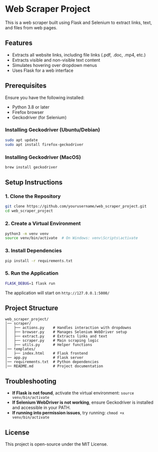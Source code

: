 # Web Scraper Project

This is a web scraper built using Flask and Selenium to extract links, text, and files from web pages.

## Features

- Extracts all website links, including file links (.pdf, .doc, .mp4, etc.)
- Extracts visible and non-visible text content
- Simulates hovering over dropdown menus
- Uses Flask for a web interface

## Prerequisites

Ensure you have the following installed:

- Python 3.8 or later
- Firefox browser
- Geckodriver (for Selenium)

### Installing Geckodriver (Ubuntu/Debian)

```sh
sudo apt update
sudo apt install firefox-geckodriver
```

### Installing Geckodriver (MacOS)

```sh
brew install geckodriver
```

## Setup Instructions

### 1. Clone the Repository

```sh
git clone https://github.com/yourusername/web_scraper_project.git
cd web_scraper_project
```

### 2. Create a Virtual Environment

```sh
python3 -m venv venv
source venv/bin/activate  # On Windows: venv\Scripts\activate
```

### 3. Install Dependencies

```sh
pip install -r requirements.txt
```

### 5. Run the Application

```sh
FLASK_DEBUG=1 flask run
```

The application will start on `http://127.0.0.1:5000/`

## Project Structure

```
web_scraper_project/
│── scraper/
│   ├── actions.py    # Handles interaction with dropdowns
│   ├── browser.py    # Manages Selenium WebDriver setup
│   ├── extract.py    # Extracts links and text
│   ├── scraper.py    # Main scraping logic
│   ├── utils.py      # Helper functions
│── templates/
│   ├── index.html    # Flask frontend
│── app.py            # Flask server
│── requirements.txt  # Python dependencies
│── README.md         # Project documentation
```

## Troubleshooting

- **If Flask is not found**, activate the virtual environment: `source venv/bin/activate`
- **If Selenium WebDriver is not working**, ensure Geckodriver is installed and accessible in your PATH.
- **If running into permission issues**, try running: `chmod +x venv/bin/activate`

## License

This project is open-source under the MIT License.
